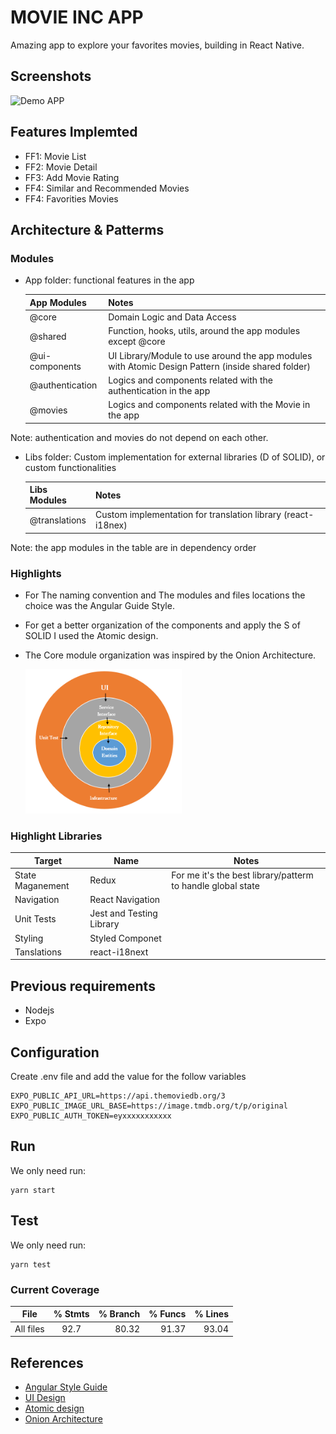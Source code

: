 
# MOVIE INC APP

Amazing app to explore your favorites movies, building in  React Native.


## Screenshots

![Demo APP](./assets/demo.gif)


## Features Implemted

- FF1: Movie List
- FF2: Movie Detail
- FF3: Add Movie Rating
- FF4: Similar and Recommended Movies
- FF4: Favorities Movies

## Architecture & Patterms


### Modules 

- App folder: functional features in the app

    | App Modules      |Notes                      |
    |------------------|--------------------------| 
    | @core            | Domain Logic and Data Access |      
    | @shared          | Function, hooks, utils, around the app modules except @core |   
    | @ui-components   |  UI Library/Module to use around the app modules with Atomic Design Pattern (inside shared folder)|        
    | @authentication  | Logics and components related with the authentication in the app |      
    | @movies          | Logics and components related with the Movie in the app | 

Note: authentication and movies  do not depend on each other.

- Libs folder: Custom implementation for external libraries (D of SOLID), or custom functionalities

    | Libs Modules      |Notes                      |
    |------------------|--------------------------|
    | @translations    | Custom implementation for translation library (react-i18nex)|  

Note: the app modules in the table are in dependency order

### Highlights

- For The naming convention and The modules and files locations the choice was the Angular Guide Style.

- For get a better organization of the components and apply the S of SOLID I used the Atomic design.

- The Core module organization was inspired by the Onion Architecture.

  <img src='./assets/Onion-View.PNG' width='250'>


### Highlight Libraries

| Target            |Name                      |Notes |
|-------------------|--------------------------|------|
| State Maganement  | Redux                    |For me it's the best library/patterm to handle global state| 
| Navigation        | React Navigation         |      | 
| Unit Tests        | Jest and Testing Library |      | 
| Styling           | Styled Componet          |      | 
| Tanslations       | react-i18next         |      | 

## Previous requirements

- Nodejs
- Expo

## Configuration

Create .env file and add the value for the follow  variables

    EXPO_PUBLIC_API_URL=https://api.themoviedb.org/3
    EXPO_PUBLIC_IMAGE_URL_BASE=https://image.tmdb.org/t/p/original
    EXPO_PUBLIC_AUTH_TOKEN=eyxxxxxxxxxxx


## Run

We only need run:

    yarn start


## Test

We only need run:

    yarn test

### Current Coverage 

| File   |      % Stmts      |  % Branch | % Funcs | % Lines |
|----------|:-------------:|------:|------:|------:|
| All files  |  92.7  |   80.32 | 91.37 |93.04|


## References

- [Angular Style Guide ](https://angular.io/guide/styleguide)
- [UI Design](https://dribbble.com/shots/5529233-Movie-App-Interface-Design-Dark-Theme)
- [Atomic design](https://bradfrost.com/blog/post/atomic-web-design/)
- [Onion Architecture](https://jeffreypalermo.com/2008/07/the-onion-architecture-part-1/)